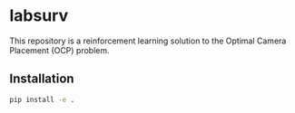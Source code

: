 # labsurv

This repository is a reinforcement learning solution to the Optimal Camera Placement (OCP) problem.

## Installation

```bash
pip install -e .
```
